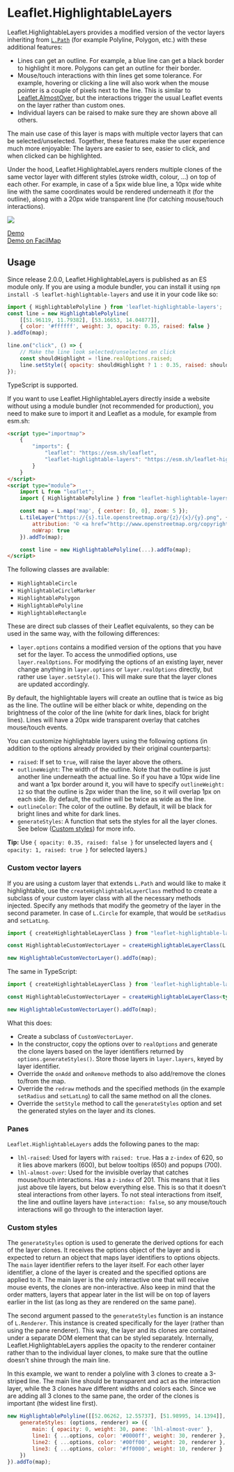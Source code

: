 Leaflet.HighlightableLayers
===========================

Leaflet.HighlightableLayers provides a modified version of the vector layers inheriting from
[`L.Path`](https://leafletjs.com/reference.html#path) (for example Polyline, Polygon, etc.) with these additional features:
* Lines can get an outline. For example, a blue line can get a black border to highlight it more. Polygons can get an outline
  for their border.
* Mouse/touch interactions with thin lines get some tolerance. For example, hovering or clicking a line will also work when the
  mouse pointer is a couple of pixels next to the line. This is similar to
  [Leaflet.AlmostOver](https://github.com/makinacorpus/Leaflet.AlmostOver), but the interactions trigger the usual Leaflet events
  on the layer rather than custom ones.
* Individual layers can be raised to make sure they are shown above all others.

The main use case of this layer is maps with multiple vector layers that can be selected/unselected. Together, these features make
the user experience much more enjoyable: The layers are easier to see, easier to click, and when clicked can be highlighted.

Under the hood, Leaflet.HighlightableLayers renders multiple clones of the same vector layer with different styles (stroke width,
colour, ...) on top of each other. For example, in case of a 5px wide blue line, a 10px wide white line with the same coordinates
would be rendered underneath it (for the outline), along with a 20px wide transparent line (for catching mouse/touch interactions).

![](./screenshot.png)

[Demo](https://esm.sh/leaflet-highlightable-layers/example.html)\
[Demo on FacilMap](https://facilmap.org/r8pFjVqUdNNP)


Usage
-----

Since release 2.0.0, Leaflet.HighlightableLayers is published as an ES module only. If you are using a module bundler, you can install it using `npm install -S leaflet-highlightable-layers` and use it in your code like so:

```javascript
import { HighlightablePolyline } from 'leaflet-highlightable-layers';
const line = new HighlightablePolyline(
	[[51.96119, 11.79382], [53.16653, 14.04877]],
	{ color: '#ffffff', weight: 3, opacity: 0.35, raised: false }
).addTo(map);

line.on("click", () => {
	// Make the line look selected/unselected on click
	const shouldHighlight = !line.realOptions.raised;
	line.setStyle({ opacity: shouldHighlight ? 1 : 0.35, raised: shouldHighlight });
});
```

TypeScript is supported.

If you want to use Leaflet.HighlightableLayers directly inside a website without using a module bundler (not recommended for production), you need to make sure to import it and Leaflet as a module, for example from esm.sh:
```html
<script type="importmap">
	{
		"imports": {
			"leaflet": "https://esm.sh/leaflet",
			"leaflet-highlightable-layers": "https://esm.sh/leaflet-highlightable-layers"
		}
	}
</script>
<script type="module">
	import L from "leaflet";
	import { HighlightablePolyline } from "leaflet-highlightable-layers";

	const map = L.map('map', { center: [0, 0], zoom: 5 });
	L.tileLayer("https://{s}.tile.openstreetmap.org/{z}/{x}/{y}.png", {
		attribution: '© <a href="http://www.openstreetmap.org/copyright" target="_blank">OSM Contributors</a>',
		noWrap: true
	}).addTo(map);

	const line = new HighlightablePolyline(...).addTo(map);
</script>
```

The following classes are available:
* `HighlightableCircle`
* `HighlightableCircleMarker`
* `HighlightablePolygon`
* `HighlightablePolyline`
* `HighlightableRectangle`

These are direct sub classes of their Leaflet equivalents, so they can be used in the same way, with the following differences:
* `layer.options` contains a modified version of the options that you have set for the layer. To access the unmodified options,
  use `layer.realOptions`. For modifying the options of an existing layer, never change anything in `layer.options` or `layer.realOptions`
  directly, but rather use `layer.setStyle()`. This will make sure that the layer clones are updated accordingly.

By default, the highlightable layers will create an outline that is twice as big as the line. The outline will be either black or
white, depending on the brightness of the color of the line (white for dark lines, black for bright lines). Lines will have a 20px
wide transparent overlay that catches mouse/touch events.

You can customize highlightable layers using the following options (in addition to the options already provided by their original
counterparts):
* `raised`: If set to `true`, will raise the layer above the others.
* `outlineWeight`: The width of the outline. Note that the outline is just another line underneath the actual line. So if you have
  a 10px wide line and want a 1px border around it, you will have to specify `outlineWeight: 12` so that the outline is 2px wider
  than the line, so it will overlap 1px on each side. By default, the outline will be twice as wide as the line.
* `outlineColor`: The color of the outline. By default, it will be black for bright lines and white for dark lines.
* `generateStyles`: A function that sets the styles for all the layer clones. See below ([Custom styles](#custom-styles)) for more
  info.

**Tip:** Use `{ opacity: 0.35, raised: false }` for unselected layers and `{ opacity: 1, raised: true }` for selected layers.)


### Custom vector layers

If you are using a custom layer that extends `L.Path` and would like to make it highlightable, use the `createHighlightableLayerClass`
method to create a subclass of your custom layer class with all the necessary methods injected. Specify any methods that modify the
geometry of the layer in the second parameter. In case of `L.Circle` for example, that would be `setRadius` and `setLatLng`.

```javascript
import { createHighlightableLayerClass } from "leaflet-highlightable-layers";

const HighlightableCustomVectorLayer = createHighlightableLayerClass(L.CustomVectorClass, ['setRadius', 'setLatLng']);

new HighlightableCustomVectorLayer().addTo(map);
```

The same in TypeScript:

```typescript
import { createHighlightableLayerClass } from 'leaflet-highlightable-layers';

const HighlightableCustomVectorLayer = createHighlightableLayerClass<typeof CustomVectorLayer, CustomVectorLayer, CustomVectorLayerOptions>(CustomVectorLayer, ['setRadius', 'setLatLng']);

new HighlightableCustomVectorLayer().addTo(map);
```

What this does:
* Create a subclass of `CustomVectorLayer`.
* In the constructor, copy the options over to `realOptions` and generate the clone layers based on the layer identifiers returned by
  `options.generateStyles()`. Store those layers in `layer.layers`, keyed by layer identifier.
* Override the `onAdd` and `onRemove` methods to also add/remove the clones to/from the map.
* Override the `redraw` methods and the specified methods (in the example `setRadius` and `setLatLng`) to call the same method on all
  the clones.
* Override the `setStyle` method to call the `generateStyles` option and set the generated styles on the layer and its clones.


### Panes

`Leaflet.HighlightableLayers` adds the following panes to the map:
* `lhl-raised`: Used for layers with `raised: true`. Has a `z-index` of 620, so it lies above markers (600), but below tooltips (650)
  and popups (700).
* `lhl-almost-over`: Used for the invisible overlay that catches mouse/touch interactions. Has a `z-index` of 201. This means that it
  lies just above tile layers, but below everything else. This is so that it doesn't steal interactions from other layers. To not steal
  interactions from itself, the line and outline layers have `interaction: false`, so any mouse/touch interactions will go through to
  the interaction layer.


### Custom styles

The `generateStyles` option is used to generate the derived options for each of the layer clones. It receives the options object of
the layer and is expected to return an object that maps layer identifiers to options objects. The `main` layer identifier refers to
the layer itself. For each other layer identifier, a clone of the layer is created and the specified options are applied to it.
The main layer is the only interactive one that will receive mouse events, the clones are non-interactive. Also keep in mind that
the order matters, layers that appear later in the list will be on top of layers earlier in the list (as long as they are rendered
on the same pane).

The second argument passed to the `generateStyles` function is an instance of `L.Renderer`. This instance is created specifically
for the layer (rather than using the pane renderer). This way, the layer and its clones are contained under a separate DOM element
that can be styled separately. Internally, Leaflet.HighlightableLayers applies the opacity to the renderer container rather than
to the individual layer clones, to make sure that the outline doesn't shine through the main line.

In this example, we want to render a polyline with 3 clones to create a 3-striped line. The main line should be transparent and
act as the interaction layer, while the 3 clones have different widths and colors each. Since we are adding all 3 clones to the
same pane, the order of the clones is important (the widest line first).

```javascript
new HighlightablePolyline([[52.06262, 12.55737], [51.98995, 14.1394]], {
	generateStyles: (options, renderer) => ({
		main: { opacity: 0, weight: 30, pane: 'lhl-almost-over' },
		line1: { ...options, color: '#0000ff', weight: 30, renderer },
		line2: { ...options, color: '#00ff00', weight: 20, renderer },
		line3: { ...options, color: '#ff0000', weight: 10, renderer }
	})
}).addTo(map);
```